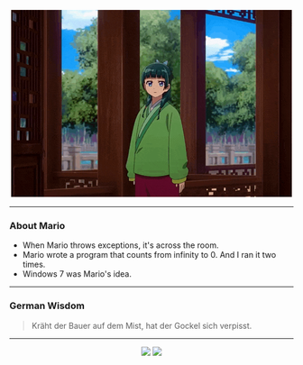 <p align="center">
  <img src="assets/maomao.gif" />
</p>

---

### About Mario
- When Mario throws exceptions, it's across the room.
- Mario wrote a program that counts from infinity to 0. And I ran it two times.
- Windows 7 was Mario's idea.

---

### German Wisdom
> Kräht der Bauer auf dem Mist, hat der Gockel sich verpisst.

---

<p align="center">
  <a>
    <img height="180em" src="https://github-readme-stats-eight-theta.vercel.app/api?username=Torfkopp&show_icons=true&theme=dark&include_all_commits=true&count_private=true"/>
  </a>
  <a href="https://github.com/Torfkopp?tab=repositories">
    <img height="180em" src="https://github-readme-stats-eight-theta.vercel.app/api/top-langs/?username=torfkopp&layout=compact&theme=dark&langs_count=8&hide=java"/>
  </a>
</p>
